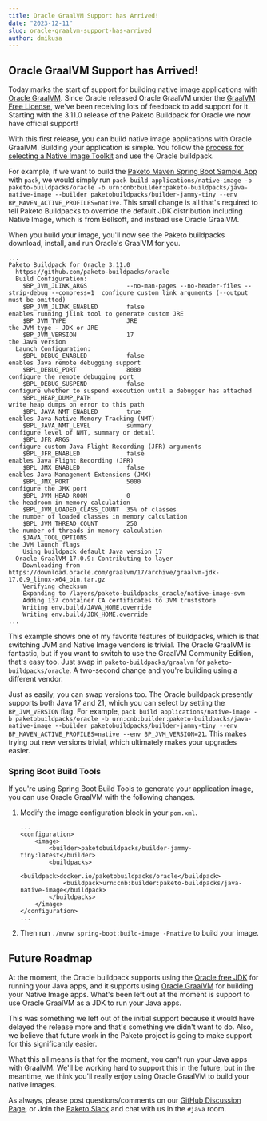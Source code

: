 ```yaml
---
title: Oracle GraalVM Support has Arrived!
date: "2023-12-11"
slug: oracle-graalvm-support-has-arrived
author: dmikusa
---
```


## Oracle GraalVM Support has Arrived!

Today marks the start of support for building native image applications with [Oracle GraalVM](https://www.oracle.com/java/graalvm/). Since Oracle released Oracle GraalVM under the [GraalVM Free License](https://blogs.oracle.com/java/post/graalvm-free-license), we've been receiving lots of feedback to add support for it. Starting with the 3.11.0 release of the Paketo Buildpack for Oracle we now have official support! 

With this first release, you can build native image applications with Oracle GraalVM. Building your application is simple. You follow the [process for selecting a Native Image Toolkit](https://paketo.io/docs/howto/java/#use-an-alternative-java-native-image-toolkit) and use the Oracle buildpack. 

For example, if we want to build the [Paketo Maven Spring Boot Sample App](https://github.com/paketo-buildpacks/samples/tree/main/java/native-image/spring-boot-native-image-maven) with `pack`, we would simply run `pack build applications/native-image -b paketo-buildpacks/oracle -b urn:cnb:builder:paketo-buildpacks/java-native-image --builder paketobuildpacks/builder-jammy-tiny --env BP_MAVEN_ACTIVE_PROFILES=native`. This small change is all that's required to tell Paketo Buildpacks to override the default JDK distribution including Native Image, which is from Bellsoft, and instead use Oracle GraalVM.

When you build your image, you'll now see the Paketo buildpacks download, install, and run Oracle's GraalVM for you.

```
...
Paketo Buildpack for Oracle 3.11.0
  https://github.com/paketo-buildpacks/oracle
  Build Configuration:
    $BP_JVM_JLINK_ARGS           --no-man-pages --no-header-files --strip-debug --compress=1  configure custom link arguments (--output must be omitted)
    $BP_JVM_JLINK_ENABLED        false                                                        enables running jlink tool to generate custom JRE
    $BP_JVM_TYPE                 JRE                                                          the JVM type - JDK or JRE
    $BP_JVM_VERSION              17                                                           the Java version
  Launch Configuration:
    $BPL_DEBUG_ENABLED           false                                                        enables Java remote debugging support
    $BPL_DEBUG_PORT              8000                                                         configure the remote debugging port
    $BPL_DEBUG_SUSPEND           false                                                        configure whether to suspend execution until a debugger has attached
    $BPL_HEAP_DUMP_PATH                                                                       write heap dumps on error to this path
    $BPL_JAVA_NMT_ENABLED        true                                                         enables Java Native Memory Tracking (NMT)
    $BPL_JAVA_NMT_LEVEL          summary                                                      configure level of NMT, summary or detail
    $BPL_JFR_ARGS                                                                             configure custom Java Flight Recording (JFR) arguments
    $BPL_JFR_ENABLED             false                                                        enables Java Flight Recording (JFR)
    $BPL_JMX_ENABLED             false                                                        enables Java Management Extensions (JMX)
    $BPL_JMX_PORT                5000                                                         configure the JMX port
    $BPL_JVM_HEAD_ROOM           0                                                            the headroom in memory calculation
    $BPL_JVM_LOADED_CLASS_COUNT  35% of classes                                               the number of loaded classes in memory calculation
    $BPL_JVM_THREAD_COUNT        250                                                          the number of threads in memory calculation
    $JAVA_TOOL_OPTIONS                                                                        the JVM launch flags
    Using buildpack default Java version 17
  Oracle GraalVM 17.0.9: Contributing to layer
    Downloading from https://download.oracle.com/graalvm/17/archive/graalvm-jdk-17.0.9_linux-x64_bin.tar.gz
    Verifying checksum
    Expanding to /layers/paketo-buildpacks_oracle/native-image-svm
    Adding 137 container CA certificates to JVM truststore
    Writing env.build/JAVA_HOME.override
    Writing env.build/JDK_HOME.override
...
```

This example shows one of my favorite features of buildpacks, which is that switching JVM and Native Image vendors is trivial. The Oracle GraalVM is fantastic, but if you want to switch to use the GraalVM Community Edition, that's easy too. Just swap in `paketo-buildpacks/graalvm` for `paketo-buildpacks/oracle`. A two-second change and you're building using a different vendor.

Just as easily, you can swap versions too. The Oracle buildpack presently supports both Java 17 and 21, which you can select by setting the `BP_JVM_VERSION` flag. For example, `pack build applications/native-image -b paketobuildpacks/oracle -b urn:cnb:builder:paketo-buildpacks/java-native-image --builder paketobuildpacks/builder-jammy-tiny --env BP_MAVEN_ACTIVE_PROFILES=native --env BP_JVM_VERSION=21`. This makes trying out new versions trivial, which ultimately makes your upgrades easier.

### Spring Boot Build Tools

If you're using Spring Boot Build Tools to generate your application image, you can use Oracle GraalVM with the following changes.

1. Modify the image configuration block in your `pom.xml`.

    ```
    ...
    <configuration>
        <image>
            <builder>paketobuildpacks/builder-jammy-tiny:latest</builder>
            <buildpacks>
                <buildpack>docker.io/paketobuildpacks/oracle</buildpack>
                <buildpack>urn:cnb:builder:paketo-buildpacks/java-native-image</buildpack>
            </buildpacks>
        </image>
    </configuration>
    ...
    ```

2. Then run `./mvnw spring-boot:build-image -Pnative` to build your image.

## Future Roadmap

At the moment, the Oracle buildpack supports using the [Oracle free JDK](https://www.oracle.com/java/technologies/downloads/) for running your Java apps, and it supports using [Oracle GraalVM](https://www.oracle.com/java/graalvm/) for building your Native Image apps. What's been left out at the moment is support to use Oracle GraalVM as a JDK to run your Java apps.

This was something we left out of the initial support because it would have delayed the release more and that's something we didn't want to do. Also, we believe that future work in the Paketo project is going to make support for this significantly easier.

What this all means is that for the moment, you can't run your Java apps with GraalVM. We'll be working hard to support this in the future, but in the meantime, we think you'll really enjoy using Oracle GraalVM to build your native images.

As always, please post questions/comments on our [GitHub Discussion Page](https://github.com/orgs/paketo-buildpacks/discussions/categories/java-team), or Join the [Paketo Slack](https://slack.paketo.io/) and chat with us in the `#java` room.

